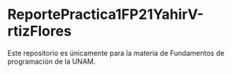 # ReportePractica1FP21YahirV-rtizFlores
Este repositorio es únicamente para la materia de Fundamentos de programación de la UNAM.
